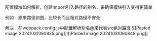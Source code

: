 配置模块如何解析，创建import引入路径的别名，来确保模块引入变得更简单

例如：原来路径如图，比较长而且相对路径不安全

解决：在webpack.config.js中配置解析别名@来代表src绝对路径
![[Pasted image 20241031090835.png]]![[Pasted image 20241031090848.png]]